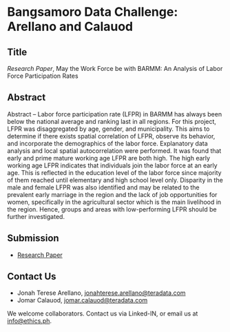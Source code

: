 # Bangsamoro Data Challenge: Arellano and Calauod

## Title

*Research Paper*, May the Work Force be with BARMM: An Analysis of Labor Force Participation Rates

## Abstract

Abstract – Labor force participation rate (LFPR) in BARMM has always been below the national average and ranking last in all regions. For this project, LFPR was disaggregated by age, gender, and municipality. This aims to determine if there exists spatial correlation of LFPR, observe its behavior, and incorporate the demographics of the labor force. Explanatory data analysis and local spatial autocorrelation were performed. It was found that early and prime mature working age LFPR are both high. The high early working age LFPR indicates that individuals join the labor force at an early age. This is reflected in the education level of the labor force since majority of them reached until elementary and high school level only. Disparity in the male and female LFPR was also identified and may be related to the prevalent early marriage in the region and the lack of job opportunities for women, specifically in the agricultural sector which is the main livelihood in the region. Hence, groups and areas with low-performing LFPR should be further investigated.

## Submission

* [Research Paper](https://github.com/ethicsph/bangsamoro-data-challenge/blob/master/arellano-calauod/Teradata%2C%20An%20Analysis%20of%20Labor%20Force%20Participation%20Rate%20in%20BARMM%2C%20March%202020.pdf)

## Contact Us
 
* Jonah Terese Arellano, jonahterese.arellano@teradata.com
* Jomar Calauod, jomar.calauod@teradata.com

We welcome collaborators. Contact us via Linked-IN, or email us at info@ethics.ph.
